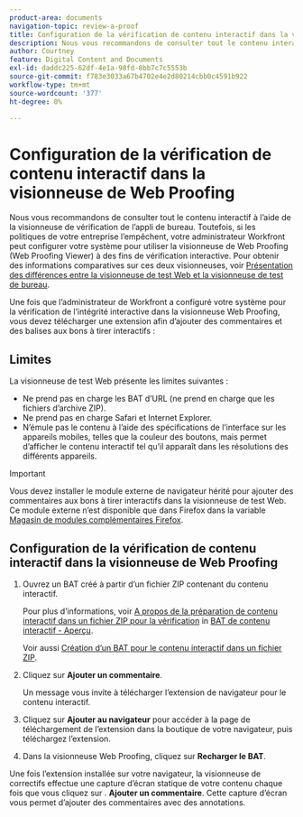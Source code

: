 ```yaml
---
product-area: documents
navigation-topic: review-a-proof
title: Configuration de la vérification de contenu interactif dans la visionneuse de Web Proofing
description: Nous vous recommandons de consulter tout le contenu interactif à l’aide de la visionneuse de vérification de l’appli de bureau. Toutefois, si les politiques de votre entreprise l’empêchent, votre administrateur Workfront peut configurer votre système pour utiliser la visionneuse de Web Proofing (Web Proofing Viewer) à des fins de vérification interactive. Pour obtenir des informations comparatives sur ces deux visionneuses, reportez-vous à la section Différences entre la visionneuse de test Web et la visionneuse de test de bureau .
author: Courtney
feature: Digital Content and Documents
exl-id: daddc225-62df-4e1a-98fd-8bb7c7c5553b
source-git-commit: f783e3033a67b4702e4e2d80214cbb0c4591b922
workflow-type: tm+mt
source-wordcount: '377'
ht-degree: 0%

---
```


# Configuration de la vérification de contenu interactif dans la visionneuse de Web Proofing

Nous vous recommandons de consulter tout le contenu interactif à l’aide de la visionneuse de vérification de l’appli de bureau. Toutefois, si les politiques de votre entreprise l’empêchent, votre administrateur Workfront peut configurer votre système pour utiliser la visionneuse de Web Proofing (Web Proofing Viewer) à des fins de vérification interactive. Pour obtenir des informations comparatives sur ces deux visionneuses, voir [Présentation des différences entre la visionneuse de test Web et la visionneuse de test de bureau](../../../../review-and-approve-work/proofing/proofing-overview/understand-differences-between-web-viewer.md).

Une fois que l’administrateur de Workfront a configuré votre système pour la vérification de l’intégrité interactive dans la visionneuse Web Proofing, vous devez télécharger une extension afin d’ajouter des commentaires et des balises aux bons à tirer interactifs :

## Limites

La visionneuse de test Web présente les limites suivantes :

* Ne prend pas en charge les BAT d’URL (ne prend en charge que les fichiers d’archive ZIP).
* Ne prend pas en charge Safari et Internet Explorer.
* N’émule pas le contenu à l’aide des spécifications de l’interface sur les appareils mobiles, telles que la couleur des boutons, mais permet d’afficher le contenu interactif tel qu’il apparaît dans les résolutions des différents appareils.

>[!IMPORTANT]
>
>Vous devez installer le module externe de navigateur hérité pour ajouter des commentaires aux bons à tirer interactifs dans la visionneuse de test Web. Ce module externe n’est disponible que dans Firefox dans la variable [Magasin de modules complémentaires Firefox](https://addons.mozilla.org/en-US/firefox/addon/proofhq-rich-media-review/).

## Configuration de la vérification de contenu interactif dans la visionneuse de Web Proofing

1. Ouvrez un BAT créé à partir d’un fichier ZIP contenant du contenu interactif.

   Pour plus d’informations, voir [A propos de la préparation de contenu interactif dans un fichier ZIP pour la vérification](../../../../review-and-approve-work/proofing/proofing-overview/interactive-content-proofs.md#howtoprepareaninteractiveziparchive) in [BAT de contenu interactif - Aperçu](../../../../review-and-approve-work/proofing/proofing-overview/interactive-content-proofs.md).

   Voir aussi [Création d’un BAT pour le contenu interactif dans un fichier ZIP](../../../../review-and-approve-work/proofing/creating-proofs-within-workfront/generate-proof-interactive-content.md).

1. Cliquez sur **Ajouter un commentaire**.

   Un message vous invite à télécharger l’extension de navigateur pour le contenu interactif.

1. Cliquez sur **Ajouter au navigateur** pour accéder à la page de téléchargement de l’extension dans la boutique de votre navigateur, puis téléchargez l’extension.
1. Dans la visionneuse Web Proofing, cliquez sur **Recharger le BAT**.

Une fois l’extension installée sur votre navigateur, la visionneuse de correctifs effectue une capture d’écran statique de votre contenu chaque fois que vous cliquez sur . **Ajouter un commentaire**. Cette capture d’écran vous permet d’ajouter des commentaires avec des annotations.

 

